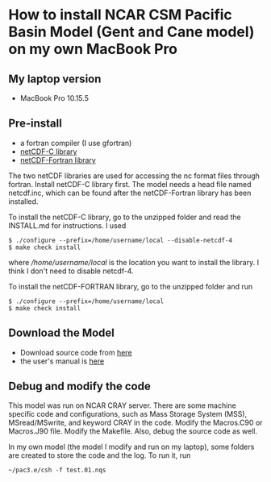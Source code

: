 # How to install NCAR CSM Pacific Basin Model (Gent and Cane model) on my own MacBook Pro

## My laptop version
- MacBook Pro 10.15.5

## Pre-install
- a fortran compiler (I use gfortran)
- [netCDF-C library](https://www.unidata.ucar.edu/downloads/netcdf/)
- [netCDF-Fortran library](https://www.unidata.ucar.edu/downloads/netcdf/)

The two netCDF libraries are used for accessing the nc format files through fortran. Install netCDF-C library first. The model needs a head file named netcdf.inc, which can be found after the netCDF-Fortran library has been installed.

To install the netCDF-C library, go to the unzipped folder and read the INSTALL.md for instructions. I used
```
$ ./configure --prefix=/home/username/local --disable-netcdf-4
$ make check install
```
where _/home/username/local_ is the location you want to install the library. I think I don't need to disable netcdf-4.

To install the netCDF-FORTRAN library, go to the unzipped folder and run
```
$ ./configure --prefix=/home/username/local
$ make check install
```

## Download the Model
- Download source code from [here](http://www.cesm.ucar.edu/models/ocn-pac/)
- the user's manual is [here](http://www.cesm.ucar.edu/models/ocn-pac/pac3.e/doc0.html)

## Debug and modify the code
This model was run on NCAR CRAY server. There are some machine specific code and configurations, such as Mass Storage System (MSS), MSread/MSwrite, and keyword CRAY in the code. Modify the Macros.C90 or Macros.J90 file. Modify the Makefile. Also, debug the source code as well.

In my own model (the model I modify and run on my laptop), some folders are created to store the code and the log. To run it, run
```
~/pac3.e/csh -f test.01.nqs
```
